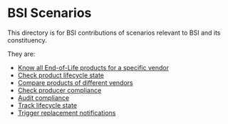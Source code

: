 # BSI Scenarios
This directory is for BSI contributions of scenarios relevant to BSI and its constituency.

They are:
- [Know all End-of-Life products for a specific vendor](Scenario-01.md)
- [Check product lifecycle state](Scenario-02.md)
- [Compare products of different vendors](Scenario-03.md)
- [Check producer compliance](Scenario-04.md)
- [Audit compliance](Scenario-05.md)
- [Track lifecycle state](Scenario-06.md)
- [Trigger replacement notifications](Scenario-07.md)
